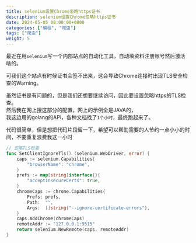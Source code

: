```yaml
---
title: selenium设置Chrome忽略https证书
description: selenium设置Chrome忽略https证书
date: 2024-05-05 08:00:00+0800
categories: ["编程", "爬虫"]
tags: ["爬虫"]
weight: 5
---
```


最近在用`selenium`写一个内部站点的自动化工具，自动填资料注册账号然后激活啥的。

可我们这个站点有时候证书会签不出来，这会导致Chrome连接时出现TLS安全检查的Warning。

虽然证书是有问题的，但是我们还想要继续访问，因此要设置忽略https的TLS检查。  
然后我在网上搜这部分的配置，网上的示例全是JAVA的，  
我这边用的golang的API，各种文档找了`1个小时`，最终跑起来了。

代码很简单，但是想把代码片段留一下，希望可以帮助需要的人节约一点小小的时间，不要重复浪费我这一小时

```go
// 忽略TLS检查
func SetClientIgnoreTls() (selenium.WebDriver, error) {
	caps := selenium.Capabilities{
		"browserName": "chrome",
	}
	prefs := map[string]interface{}{
		"acceptInsecureCerts": true,
	}
	chromeCaps := chrome.Capabilities{
		Prefs: prefs,
		Path:  "",
		Args:  []string{"--ignore-certificate-errors"},
	}
	caps.AddChrome(chromeCaps)
	remoteAddr := "127.0.0.1:9515"
	return selenium.NewRemote(caps, remoteAddr)
}

```